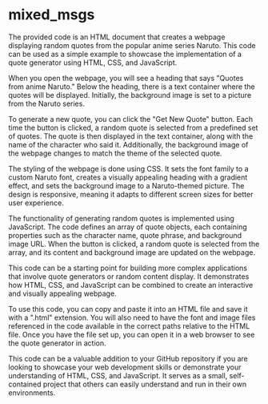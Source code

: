# mixed_msgs
The provided code is an HTML document that creates a webpage displaying random quotes from the popular anime series Naruto. This code can be used as a simple example to showcase the implementation of a quote generator using HTML, CSS, and JavaScript.

When you open the webpage, you will see a heading that says "Quotes from anime Naruto." Below the heading, there is a text container where the quotes will be displayed. Initially, the background image is set to a picture from the Naruto series.

To generate a new quote, you can click the "Get New Quote" button. Each time the button is clicked, a random quote is selected from a predefined set of quotes. The quote is then displayed in the text container, along with the name of the character who said it. Additionally, the background image of the webpage changes to match the theme of the selected quote.

The styling of the webpage is done using CSS. It sets the font family to a custom Naruto font, creates a visually appealing heading with a gradient effect, and sets the background image to a Naruto-themed picture. The design is responsive, meaning it adapts to different screen sizes for better user experience.

The functionality of generating random quotes is implemented using JavaScript. The code defines an array of quote objects, each containing properties such as the character name, quote phrase, and background image URL. When the button is clicked, a random quote is selected from the array, and its content and background image are updated on the webpage.

This code can be a starting point for building more complex applications that involve quote generators or random content display. It demonstrates how HTML, CSS, and JavaScript can be combined to create an interactive and visually appealing webpage.

To use this code, you can copy and paste it into an HTML file and save it with a ".html" extension. You will also need to have the font and image files referenced in the code available in the correct paths relative to the HTML file. Once you have the file set up, you can open it in a web browser to see the quote generator in action.

This code can be a valuable addition to your GitHub repository if you are looking to showcase your web development skills or demonstrate your understanding of HTML, CSS, and JavaScript. It serves as a small, self-contained project that others can easily understand and run in their own environments.
